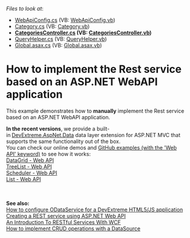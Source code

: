 <!-- default file list -->
*Files to look at*:

* [WebApiConfig.cs](./CS/MyRestService/App_Start/WebApiConfig.cs) (VB: [WebApiConfig.vb](./VB/MyRestService/App_Start/WebApiConfig.vb))
* [Category.cs](./CS/MyRestService/Category.cs) (VB: [Category.vb](./VB/MyRestService/Category.vb))
* **[CategoriesController.cs](./CS/MyRestService/Controllers/CategoriesController.cs) (VB: [CategoriesController.vb](./VB/MyRestService/Controllers/CategoriesController.vb))**
* [QueryHelper.cs](./CS/MyRestService/Controllers/QueryHelper.cs) (VB: [QueryHelper.vb](./VB/MyRestService/Controllers/QueryHelper.vb))
* [Global.asax.cs](./CS/MyRestService/Global.asax.cs) (VB: [Global.asax.vb](./VB/MyRestService/Global.asax.vb))
<!-- default file list end -->
# How to implement the Rest service based on an ASP.NET WebAPI application


<p>This example demonstrates how to <strong>manually</strong> implement the Rest service based on an ASP.NET WebAPI application.</p>
<p><strong>In the recent versions</strong>, we provide a built-in<strong> </strong><a href="https://github.com/DevExpress/DevExtreme.AspNet.Data">DevExtreme.AspNet.Data</a> data layer extension for ASP.NET MVC that supports the same functionality out of the box.<br>You can check our online demos and <a href="https://github.com/DevExpress/devextreme-examples">GitHub examples (with the 'Web API' keyword)</a> to see how it works:<br><a href="https://js.devexpress.com/Demos/WidgetsGallery/Demo/DataGrid/WebAPIService/Mvc/Light/">DataGrid - Web API</a><br><a href="https://js.devexpress.com/Demos/WidgetsGallery/Demo/TreeList/WebAPIService/jQuery/Light/">TreeList - Web API</a><br><a href="https://js.devexpress.com/Demos/WidgetsGallery/Demo/Scheduler/WebAPIService/jQuery/Light/">Scheduler - Web API</a><br><a href="https://js.devexpress.com/Demos/WidgetsGallery/Demo/List/WebApi/Mvc/Light/">List - Web API</a></p>
<p><br><strong><br>See also:<br> </strong><a href="https://www.devexpress.com/Support/Center/p/KA18633">How to configure ODataService for a DevExtreme HTML5/JS application</a><br> <a href="http://www.codeproject.com/Articles/426769/Creating-a-REST-service-using-ASP-NET-Web-API"><u>Creating a REST service using ASP.NET Web API</u></a><br> <a href="http://msdn.microsoft.com/en-us/magazine/dd315413.aspx"><u>An Introduction To RESTful Services With WCF</u></a><br> <a href="https://www.devexpress.com/Support/Center/p/E4816">How to implement CRUD operations with a DataSource</a></p>

<br/>


